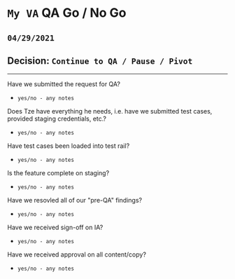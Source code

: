 # `My VA` QA Go / No Go 
## `04/29/2021`

## Decision: `Continue to QA / Pause / Pivot`

---

Have we submitted the request for QA?
- `yes/no - any notes`

Does Tze have everything he needs, i.e. have we submitted test cases, provided staging credentials, etc.?
- `yes/no - any notes`

Have test cases been loaded into test rail?
- `yes/no - any notes`

Is the feature complete on staging?
- `yes/no - any notes`

Have we resovled all of our "pre-QA" findings?
- `yes/no - any notes`

Have we received sign-off on IA?
- `yes/no - any notes`

Have we received approval on all content/copy?
- `yes/no - any notes`
